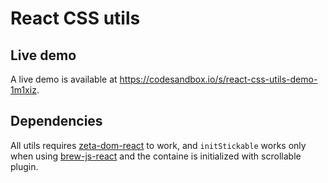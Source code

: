 # React CSS utils

## Live demo

A live demo is available at https://codesandbox.io/s/react-css-utils-demo-1m1xiz.

## Dependencies

All utils requires [zeta-dom-react](https://hackmd.io/@misonou/zeta-dom-react) to work, and `initStickable` works only when using [brew-js-react](https://hackmd.io/@misonou/brew-js-react) and the containe is initialized with scrollable plugin.
